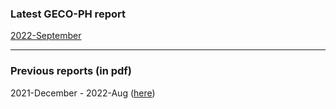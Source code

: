 ### Latest GECO-PH report

[2022-September](https://geco-ph.github.io/GECO-covid/)

***

### Previous reports (in pdf)

2021-December - 2022-Aug ([here](https://github.com/GECO-PH/GECO-covid/tree/main/report)) 

